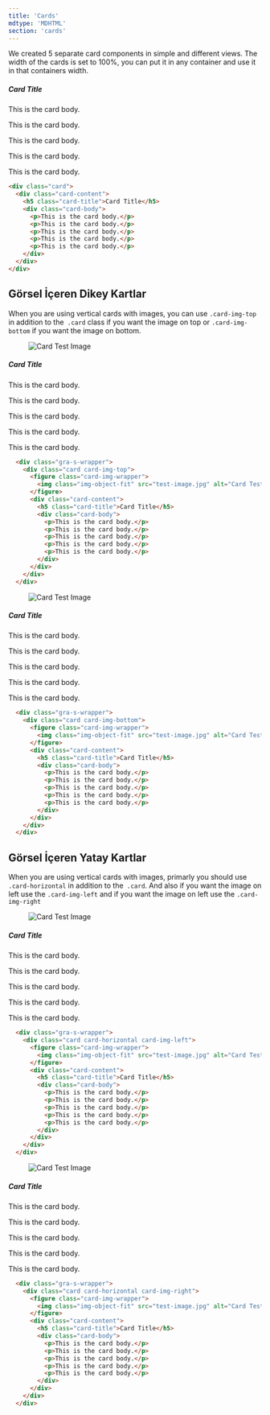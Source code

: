 ```yaml
---
title: 'Cards'
mdtype: 'MDHTML'
section: 'cards'
---
```


We created 5 separate card components in simple and different views. The width of the cards is set to 100%, you can put it in any container and use it in that containers width.

<div class="gra-s-wrapper">
  <div class="card">
    <div class="card-content">
      <h5 class="card-title">Card Title</h5>
      <div class="card-body">
        <p>This is the card body.</p>
        <p>This is the card body.</p>
        <p>This is the card body.</p>
        <p>This is the card body.</p>
        <p>This is the card body.</p>
      </div>
    </div>
  </div>
</div>

```html
<div class="card">
  <div class="card-content">
    <h5 class="card-title">Card Title</h5>
    <div class="card-body">
      <p>This is the card body.</p>
      <p>This is the card body.</p>
      <p>This is the card body.</p>
      <p>This is the card body.</p>
      <p>This is the card body.</p>
    </div>
  </div>
</div>
```

## Görsel İçeren Dikey Kartlar

When you are using vertical cards with images, you can use `.card-img-top` in addition to the` .card` class if you want the image on top or `.card-img-bottom` if you want the image on bottom.

<div class="gra-s-wrapper">
  <div class="card card-img-top">
    <figure class="card-img-wrapper">
      <img class="img-object-fit" src="https://res.cloudinary.com/erenesto/image/upload/v1587131749/wb8kzewydi4y9n9uaidz.jpg" alt="Card Test Image" />
    </figure>
    <div class="card-content">
      <h5 class="card-title">Card Title</h5>
      <div class="card-body">
        <p>This is the card body.</p>
        <p>This is the card body.</p>
        <p>This is the card body.</p>
        <p>This is the card body.</p>
        <p>This is the card body.</p>
      </div>
    </div>
  </div>
</div>


```html
  <div class="gra-s-wrapper">
    <div class="card card-img-top">
      <figure class="card-img-wrapper">
        <img class="img-object-fit" src="test-image.jpg" alt="Card Test Image" />
      </figure>
      <div class="card-content">
        <h5 class="card-title">Card Title</h5>
        <div class="card-body">
          <p>This is the card body.</p>
          <p>This is the card body.</p>
          <p>This is the card body.</p>
          <p>This is the card body.</p>
          <p>This is the card body.</p>
        </div>
      </div>
    </div>
  </div>
```

<div class="gra-s-wrapper">
  <div class="card card-img-bottom">
    <figure class="card-img-wrapper">
      <img class="img-object-fit" src="https://res.cloudinary.com/erenesto/image/upload/v1587131749/wb8kzewydi4y9n9uaidz.jpg" alt="Card Test Image" />
    </figure>
    <div class="card-content">
      <h5 class="card-title">Card Title</h5>
      <div class="card-body">
        <p>This is the card body.</p>
        <p>This is the card body.</p>
        <p>This is the card body.</p>
        <p>This is the card body.</p>
        <p>This is the card body.</p>
      </div>
    </div>
  </div>
</div>


```html
  <div class="gra-s-wrapper">
    <div class="card card-img-bottom">
      <figure class="card-img-wrapper">
        <img class="img-object-fit" src="test-image.jpg" alt="Card Test Image" />
      </figure>
      <div class="card-content">
        <h5 class="card-title">Card Title</h5>
        <div class="card-body">
          <p>This is the card body.</p>
          <p>This is the card body.</p>
          <p>This is the card body.</p>
          <p>This is the card body.</p>
          <p>This is the card body.</p>
        </div>
      </div>
    </div>
  </div>
```

## Görsel İçeren Yatay Kartlar

When you are using vertical cards with images, primarly you should use `.card-horizontal` in addition to the` .card`. And also if you want the image on left use the `.card-img-left` and if you want the image on left use the `.card-img-right`

<div class="gra-s-wrapper">
  <div class="card card-horizontal card-img-left">
    <figure class="card-img-wrapper">
      <img class="img-object-fit" src="https://res.cloudinary.com/erenesto/image/upload/v1587131749/e16fm6knahyvtlnjmhf3.jpg" alt="Card Test Image" />
    </figure>
    <div class="card-content">
      <h5 class="card-title">Card Title</h5>
      <div class="card-body">
        <p>This is the card body.</p>
        <p>This is the card body.</p>
        <p>This is the card body.</p>
        <p>This is the card body.</p>
        <p>This is the card body.</p>
      </div>
    </div>
  </div>
</div>


```html
  <div class="gra-s-wrapper">
    <div class="card card-horizontal card-img-left">
      <figure class="card-img-wrapper">
        <img class="img-object-fit" src="test-image.jpg" alt="Card Test Image" />
      </figure>
      <div class="card-content">
        <h5 class="card-title">Card Title</h5>
        <div class="card-body">
          <p>This is the card body.</p>
          <p>This is the card body.</p>
          <p>This is the card body.</p>
          <p>This is the card body.</p>
          <p>This is the card body.</p>
        </div>
      </div>
    </div>
  </div>
```

<div class="gra-s-wrapper">
  <div class="card card-horizontal card-img-right">
    <figure class="card-img-wrapper">
      <img class="img-object-fit" src="https://res.cloudinary.com/erenesto/image/upload/v1587131749/e16fm6knahyvtlnjmhf3.jpg" alt="Card Test Image" />
    </figure>
    <div class="card-content">
      <h5 class="card-title">Card Title</h5>
      <div class="card-body">
        <p>This is the card body.</p>
        <p>This is the card body.</p>
        <p>This is the card body.</p>
        <p>This is the card body.</p>
        <p>This is the card body.</p>
      </div>
    </div>
  </div>
</div>


```html
  <div class="gra-s-wrapper">
    <div class="card card-horizontal card-img-right">
      <figure class="card-img-wrapper">
        <img class="img-object-fit" src="test-image.jpg" alt="Card Test Image" />
      </figure>
      <div class="card-content">
        <h5 class="card-title">Card Title</h5>
        <div class="card-body">
          <p>This is the card body.</p>
          <p>This is the card body.</p>
          <p>This is the card body.</p>
          <p>This is the card body.</p>
          <p>This is the card body.</p>
        </div>
      </div>
    </div>
  </div>
```